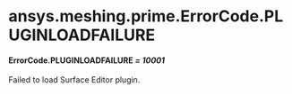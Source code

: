 # ansys.meshing.prime.ErrorCode.PLUGINLOADFAILURE



#### ErrorCode.PLUGINLOADFAILURE *= 10001*

Failed to load Surface Editor plugin.

<!-- !! processed by numpydoc !! -->
